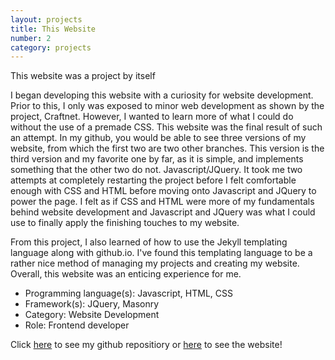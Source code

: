 ```yaml
---
layout: projects 
title: This Website
number: 2 
category: projects
---
```


<p>This website was a project by itself</p>

<p>I began developing this website with a curiosity for website development. Prior to this, I only was exposed to minor web development as shown by the project, Craftnet. However, I wanted to learn more of what I could do without the use of a premade CSS. This website was the final result of such an attempt. In my github, you would be able to see three versions of my website, from which the first two are two other branches. This version is the third version and my favorite one by far, as it is simple, and implements something that the other two do not. Javascript/JQuery. It took me two attempts at completely restarting the project before I felt comfortable enough with CSS and HTML before moving onto Javascript and JQuery to power the page. I felt as if CSS and HTML were more of my fundamentals behind website development and Javascript and JQuery was what I could use to finally apply the finishing touches to my website.</p>
<p> From this project, I also learned of how to use the Jekyll templating language along with github.io. I've found this templating language to be a rather nice method of managing my projects and creating my website. Overall, this website was an enticing experience for me.</p>
<ul>
    <li>Programming language(s): Javascript, HTML, CSS</li>
    <li>Framework(s): JQuery, Masonry </li>
    <li>Category: Website Development</li>
    <li>Role: Frontend developer</li>
</ul>
<p>Click <a href="https://github.com/{{site.github_username}}/{{site.github_username}}.github.io">here</a> to see my github repositiory or <a href="http://craftnet.cf">here</a> to see the website!</p>
